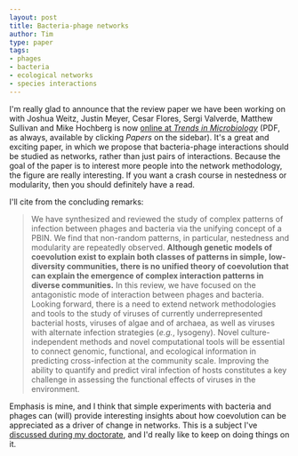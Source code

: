 ```yaml
---
layout: post
title: Bacteria-phage networks
author: Tim
type: paper
tags:
- phages
- bacteria
- ecological networks
- species interactions
---
```


I'm really glad to announce that the review paper we have been working on with Joshua Weitz, Justin Meyer, Cesar Flores, Sergi Valverde, Matthew Sullivan and Mike Hochberg is now [online at *Trends in Microbiology*](http://linkinghub.elsevier.com/retrieve/pii/S0966842X12002004) (PDF, as always, available by clicking *Papers* on the sidebar). It's a great and exciting paper, in which we propose that bacteria-phage interactions should be studied as networks, rather than just pairs of interactions. Because the goal of the paper is to interest more people into the network methodology, the figure are really interesting. If you want a crash course in nestedness or modularity, then you should definitely have a read.

I'll cite from the concluding remarks:

> We have synthesized and reviewed the study of complex patterns of infection between phages and bacteria via the unifying concept of a PBIN. We find that non-random patterns, in particular, nestedness and modularity are repeatedly observed. **Although genetic models of coevolution exist to explain both classes of patterns in simple, low-diversity communities, there is no unified theory of coevolution that can explain the emergence of complex interaction patterns in diverse communities.** In this review, we have focused on the antagonistic mode of interaction between phages and bacteria. Looking forward, there is a need to extend network methodologies and tools to the study of viruses of currently underrepresented bacterial hosts, viruses of algae and of archaea, as well as viruses with alternate infection strategies (*e.g.*, lysogeny). Novel culture-independent methods and novel computational tools will be essential to connect genomic, functional, and ecological information in predicting cross-infection at the community scale. Improving the ability to quantify and predict viral infection of hosts constitutes a key challenge in assessing the functional effects of viruses in the environment.

Emphasis is mine, and I think that simple experiments with bacteria and phages can (will) provide interesting insights about how coevolution can be appreciated as a driver of change in networks. This is a subject I've [discussed during my doctorate](http://rspb.royalsocietypublishing.org/content/early/2011/06/02/rspb.2011.0826.full), and I'd really like to keep on doing things on it.